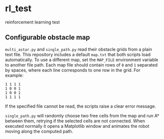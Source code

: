 # rl_test
reinforcement learning test

## Configurable obstacle map

`multi_astar.py` and `single_path.py` read their obstacle grids from a plain
text file.  This repository includes a default `map.txt` that both scripts load
automatically.  To use a different map, set the `MAP_FILE` environment variable
to another file path.  Each map file should contain rows of `0` and `1`
separated by spaces, where each line corresponds to one row in the grid.  For
example:

```
1 1 1 1
1 0 0 1
1 0 0 1
1 1 1 1
```

If the specified file cannot be read, the scripts raise a clear error message.

`single_path.py` will randomly choose two free cells from the map and run A*
between them, retrying if the selected cells are not connected.  When executed
normally it opens a Matplotlib window and animates the robot moving along the
computed path.
